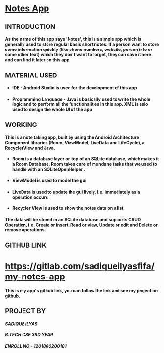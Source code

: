 # <u>Notes App</u>

## INTRODUCTION

#### As the name of this app says 'Notes', this is a simple app which is generally used to store regular basis short notes. If a person want to store some information quickly (like phone numbers, website, person info or some other text) which they don't want to forget, they can save it here and can find it later on this app.

## MATERIAL USED

- #### IDE - Android Studio is used for the development of this app
- #### Programming Language - Java is basically used to write the whole logic and to perform all the functionalities in this app. XML is aslo used to design the whole UI of the app

## WORKING
#### This is a note taking app, built by using the Android Architecture Component libraries (Room, ViewModel, LiveData and LifeCycle), a RecyclerView and Java.
- #### Room is a database layer on top of an SQLite database, which makes it a Room Database. Room takes care of mundane tasks that we used to handle with an SQLiteOpenHelper . 
- #### ViewModel is used to model the gui
- #### LiveData is used to update the gui lively, i.e. immediately as a operation occurs
- #### Recycler View is used to show the notes data on a list 

#### The data will be stored in an SQLite database and supports CRUD Operation, i.e. Create or insert, Read or view, Update or edit and Delete or remove operations. 

## GITHUB LINK
# https://gitlab.com/sadiqueilyasfifa/my-notes-app

#### This is my app's github link, you can follow the link and see my project on github.

## PROJECT BY 
#### ***SADIQUE ILYAS***
#### ***B.TECH CSE 3RD YEAR***
#### ***ENROLL NO - 1201800200181***